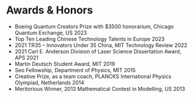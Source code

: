 # Awards & Honors
* Boeing Quantum Creators Prize with $3500 honorarium, Chicago Quantum Exchange, US 	2023
* Top Ten Leading Chinese Technology Talents in Europe	2023
* 2021 TR35 – Innovators Under 35 China, MIT Technology Review	2022
* 2021 Carl E. Anderson Division of Laser Science Dissertation Award, APS	2021
* Martin Deutsch Student Award, MIT	2019
* Seo Fellowship, Department of Physics, MIT	2015
* Creative Prize, as a team coach, PLANCKS International Physics Olympiad, Netherlands	2014
* Meritorious Winner, 2013 Mathematical Contest in Modelling, US	2013		





<!--
Awards & Honors
Boeing Quantum Creators Prize with $3500 honorarium, Chicago Quantum Exchange, US 	2023	
Top Ten Leading Chinese Technology Talents in Europe	2023	
2021 TR35 – Innovators Under 35 China, MIT Technology Review	2022	
2021 Carl E. Anderson Division of Laser Science Dissertation Award, APS	2021	
Kaufman Teaching Certificate, MIT	2020	
Leadership and Professional Strategies and Skills Certificate, MIT, US	2020	
Martin Deutsch Student Award, MIT	2019	
Conflict Management and Mediation Skills Training Certificate, MIT	2017	
Seo Fellowship, Department of Physics, MIT	2015	
Associate of the Royal College of Science, Imperial College London, UK	2015	
Creative Prize, as a team coach, PLANCKS International Physics Olympiad, Netherlands	2014	
Meritorious Winner, 2013 Mathematical Contest in Modelling, US	2013	


* [Characterization of a superconducting metamaterial quantum many-body simulator](https://meetings.aps.org/Meeting/MAR22/Session/N41.6) <br> <ins>Xueyue Zhang</ins>, Eun Jong Kim, Oskar Painter. APS March Meeting, Chicago IL (2022)

*  [A superconducting metamaterial quantum processor for studying quantum many-body physics: Part 1](https://meetings.aps.org/Meeting/MAR21/Session/B30.4) <br> <ins>Xueyue Zhang</ins>, Eun Jong Kim, Oskar Painter. APS March Meeting, virtual (2021)
*  [A superconducting metamaterial quantum processor for studying quantum many-body physics: Part 2](https://meetings.aps.org/Meeting/MAR21/Session/B30.5) <br> Eun Jong Kim, <ins>Xueyue Zhang</ins>, Oskar Painter. APS March Meeting, virtual (2021)

*  [Quantum electrodynamics in a topological metamaterial: Part 1](https://meetings.aps.org/Meeting/MAR20/Session/A07.2) <br> Eun Jong Kim, <ins>Xueyue Zhang</ins>, Alp Sipahigil, Vinicius Ferreira, Jash Banker, Mohammad Mirhosseini, Oskar Painter. APS March Meeting, virtual (2020)
*  [Quantum electrodynamics in a topological metamaterial: Part 2](https://meetings.aps.org/Meeting/MAR20/Session/A07.3) <br> <ins>Xueyue Zhang</ins>, Eun Jong Kim, Alp Sipahigil, Vinicius Ferreira, Jash Banker, Mohammad Mirhosseini, Oskar Painter. APS March Meeting, virtual (2020)
*  [Waveguide-mediated interaction of artificial atoms in the strong coupling regime, part 1](https://meetings.aps.org/Meeting/MAR19/Session/B26.02) <br> <ins>Xueyue Zhang</ins>, Eun Jong Kim, Mohammad Mirhosseini, Alp Sipahigil, Paul Dieterle, Andrew Keller, Ana Asenjo-Garcia, Darrick Chang, Oskar Painter. APS March Meeting, Boston MA (2019)
*  [Waveguide-mediated interaction of artificial atoms in the strong coupling regime, part 2](https://meetings.aps.org/Meeting/MAR19/Session/B26.03) <br> Eun Jong Kim, <ins>Xueyue Zhang</ins>, Mohammad Mirhosseini, Alp Sipahigil, Paul Dieterle, Andrew Keller, Ana Asenjo-Garcia, Darrick Chang, Oskar Painter. APS March Meeting, Boston MA (2019)

-->
